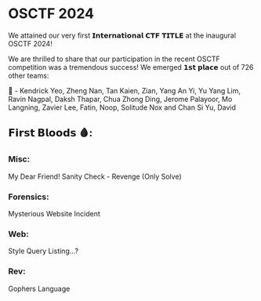 # OSCTF 2024

We attained our very first 𝗜𝗻𝘁𝗲𝗿𝗻𝗮𝘁𝗶𝗼𝗻𝗮𝗹 𝗖𝗧𝗙 𝗧𝗜𝗧𝗟𝗘 at the inaugural OSCTF 2024!

We are thrilled to share that our participation in the recent OSCTF competition was a tremendous success! We emerged 𝟭𝘀𝘁 𝗽𝗹𝗮𝗰𝗲 out of 726 other teams:

🥇  - Kendrick Yeo, Zheng Nan, Tan Kaien, Zian, Yang An Yi, Yu Yang Lim, Ravin Nagpal, Daksh Thapar, Chua Zhong Ding, Jerome Palayoor, Mo Langning, Zavier Lee, Fatin, Noop, Solitude Nox and Chan Si Yu, David

## 𝗙𝗶𝗿𝘀𝘁 𝗕𝗹𝗼𝗼𝗱𝘀 🩸:
### Misc:
My Dear Friend!
Sanity Check - Revenge (Only Solve)
### Forensics:
Mysterious Website Incident
### Web:
Style Query Listing...?
### Rev:
Gophers Language
